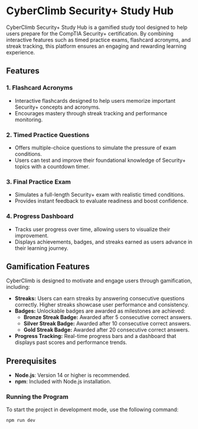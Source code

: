 # CyberClimb Security+ Study Hub

CyberClimb Security+ Study Hub is a gamified study tool designed to help users prepare for the CompTIA Security+ certification. By combining interactive features such as timed practice exams, flashcard acronyms, and streak tracking, this platform ensures an engaging and rewarding learning experience.

## Features

### 1. **Flashcard Acronyms**

- Interactive flashcards designed to help users memorize important Security+ concepts and acronyms.
- Encourages mastery through streak tracking and performance monitoring.

### 2. **Timed Practice Questions**

- Offers multiple-choice questions to simulate the pressure of exam conditions.
- Users can test and improve their foundational knowledge of Security+ topics with a countdown timer.

### 3. **Final Practice Exam**

- Simulates a full-length Security+ exam with realistic timed conditions.
- Provides instant feedback to evaluate readiness and boost confidence.

### 4. **Progress Dashboard**

- Tracks user progress over time, allowing users to visualize their improvement.
- Displays achievements, badges, and streaks earned as users advance in their learning journey.

## Gamification Features

CyberClimb is designed to motivate and engage users through gamification, including:

- **Streaks:** Users can earn streaks by answering consecutive questions correctly. Higher streaks showcase user performance and consistency.
- **Badges:** Unlockable badges are awarded as milestones are achieved:
  - **Bronze Streak Badge:** Awarded after 5 consecutive correct answers.
  - **Silver Streak Badge:** Awarded after 10 consecutive correct answers.
  - **Gold Streak Badge:** Awarded after 20 consecutive correct answers.
- **Progress Tracking:** Real-time progress bars and a dashboard that displays past scores and performance trends.

## Prerequisites

- **Node.js**: Version 14 or higher is recommended.
- **npm**: Included with Node.js installation.

### Running the Program

To start the project in development mode, use the following command:

```bash
npm run dev
```
